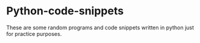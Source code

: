 # Python-code-snippets
These are some random programs and code snippets written in python just for practice purposes.
